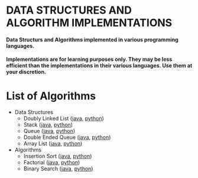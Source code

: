 # DATA STRUCTURES AND ALGORITHM IMPLEMENTATIONS

#### Data Structurs and Algorithms implemented in various programming languages.
#### Implementations are for learning purposes only. They may be less efficient than the implementations in their various languages. Use them at your discretion.

# List of Algorithms
- Data Structures
  - Doubly Linked List ([java](LinkedList/java/src/doubly/DoublyLinkedList.java), [python](LinkedList/python/linked_list.py))
  - Stack ([java](Stack/java/src/Stack.java), [python](Stack/python/stack.py))
  - Queue ([java](Queue/java/src/Queue.java), [python](Queue/python/queue.py))
  - Double Ended Queue ([java](DoubleEndedQueue/java/src/Deque.java), [python](DoubleEndedQueue/python/double_ended_queue.py))
  - Array List ([java](ArrayList/java/src/ArrayList.java), [python](ArrayList/python/array_list.py))
- Algorithms
  - Insertion Sort ([java](InsertionSort/java/src/InsertionSort.java), [python](InsertionSort/python/insertion_sort.py))
  - Factorial ([java](Factorial/java/src/Factorial.java), [python](Factorial/python/factorial.py))
  - Binary Search ([java](BinarySearch/java/src/BinarySearch.java), [python](BinarySearch/python/binary_search.py))

